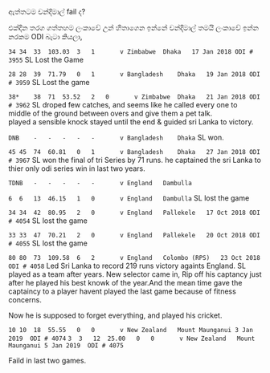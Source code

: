 ඇත්තටම චන්දිමාල් fail ද?

එක්දින තරග ගත්තහම ලංකාවේ උන් හිතාගෙන ඉන්නේ චන්දිමාල් තමයි ලංකාවේ ඉන්න නරකම ODI බැටා කියලා,


`34	34	33	103.03	3	1		v Zimbabwe	Dhaka	17 Jan 2018	ODI # 3955`
SL Lost the Game

`28	28	39	71.79	0	1		v Bangladesh	Dhaka	19 Jan 2018	ODI # 3959`
SL Lost the game

`38*	38	71	53.52	2	0		v Zimbabwe	Dhaka	21 Jan 2018	ODI # 3962`
SL droped few catches, and seems like he called every one to middle of the ground between overs and give them a pet talk.  
played a sensible knock stayed until the end & guided sri Lanka to victory.

`DNB	-	-	-	-	-		v Bangladesh	Dhaka`
SL won. 

`45	45	74	60.81	0	1		v Bangladesh	Dhaka	27 Jan 2018	ODI # 3967`
SL won the final of tri Series by 71 runs. he captained the sri Lanka to thier only odi series win in last
two years. 

`TDNB	-	-	-	-	-		v England	Dambulla`

`6	6	13	46.15	1	0		v England	Dambulla`
SL lost the game

`34	34	42	80.95	2	0		v England	Pallekele	17 Oct 2018	ODI # 4054`
SL lost the game

`33	33	47	70.21	2	0		v England	Pallekele	20 Oct 2018	ODI # 4055`
SL lost the game

`80	80	73	109.58	6	2		v England	Colombo (RPS)	23 Oct 2018	ODI # 4058`
Led Sri Lanka to record 219 runs victory againts England. SL played as a team after years.
New selector came in, Rip off his captancy just after he played his best knowk of the year.And the mean time gave the captaincy to a player
havent played the last game because of fitness concerns. 
 
Now he is supposed to forget everything, and played his cricket.

`10	10	18	55.55	0	0		v New Zealand	Mount Maunganui	3 Jan 2019	ODI # 4074`
`3	3	12	25.00	0	0		v New Zealand	Mount Maunganui	5 Jan 2019	ODI # 4075`

Faild in last two games. 
